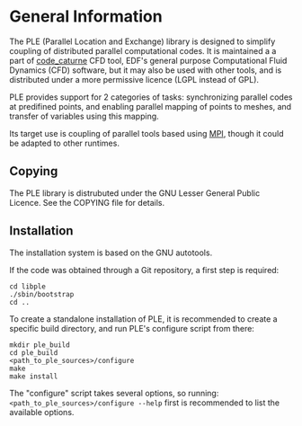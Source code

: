 General Information
===================

The PLE (Parallel Location and Exchange) library is designed to simplify
coupling of distributed parallel computational codes. It is maintained a
a part of [code_caturne](https://code-saturne.org) CFD tool,
EDF's general purpose Computational Fluid Dynamics (CFD) software,
but it may also be used with other tools, and is distributed under
a more permissive licence (LGPL instead of GPL).

PLE provides support for 2 categories of tasks: synchronizing
parallel codes at predifined points, and enabling parallel mapping
of points to meshes, and transfer of variables using this mapping.

Its target use is coupling of parallel tools based using
[MPI](https://www.mpi-forum.org/), though it could be adapted to other
runtimes.

Copying
-------

The PLE library is distrubuted under the GNU Lesser General Public Licence.
See the COPYING file for details.

Installation
------------

The installation system is based on the GNU autotools.

If the code was obtained through a Git repository, a first step is required:
```
cd libple
./sbin/bootstrap
cd ..
```

To create a standalone installation of PLE, it is recommended
to create a specific build directory, and run PLE's configure script
from there:

```
mkdir ple_build
cd ple_build
<path_to_ple_sources>/configure
make
make install
```

The "configure" script takes several options, so running:
`<path_to_ple_sources>/configure --help`
first is recommended to list the available options.
